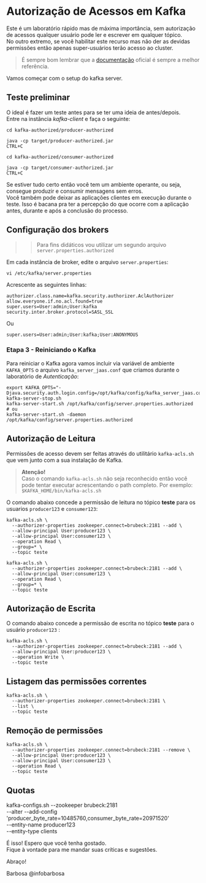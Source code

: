 # Autorização de Acessos em Kafka

Este é um laboratório rápido mas de máxima importância, sem autorização de acessos qualquer usuário pode ler e escrever em qualquer tópico.</br>
No outro extremo, se você habilitar este recurso mas não der as devidas permissões então apenas super-usuários terão acesso ao cluster.</br>

> É sempre bom lembrar que a [documentação](https://kafka.apache.org/documentation/#security_authz) oficial é sempre a melhor referência.

Vamos começar com o setup do kafka server.

## Teste preliminar

O ideal é fazer um teste antes para se ter uma ideia de antes/depois.</br>
Entre na instância _kafka-client_ e faça o seguinte:
```
cd kafka-authorized/producer-authorized

java -cp target/producer-authorized.jar
CTRL+C

cd kafka-authorized/consumer-authorized

java -cp target/consumer-authorized.jar
CTRL+C
```
Se estiver tudo certo então você tem um ambiente operante, ou seja, consegue produzir e consumir mensagens sem erros.</br>
Você também pode deixar as aplicações clientes em execução durante o teste. Isso é bacana pra ter a percepção do que ocorre com a aplicação antes, durante e após a conclusão do processo.

## Configuração dos brokers
>> Para fins didáticos vou utilizar um segundo arquivo `server.properties.authorized`

Em cada instância de broker, edite o arquivo `server.properties`:

```
vi /etc/kafka/server.properties
```

Acrescente as seguintes linhas:
```
authorizer.class.name=kafka.security.authorizer.AclAuthorizer
allow.everyone.if.no.acl.found=true
super.users=User:admin;User:kafka
security.inter.broker.protocol=SASL_SSL
```
Ou
```
super.users=User:admin;User:kafka;User:ANONYMOUS
```

### Etapa 3 - Reiniciando o Kafka
Para reiniciar o Kafka agora vamos incluir via variável de ambiente `KAFKA_OPTS` o arquivo `kafka_server_jaas.conf` que criamos durante o laboratório de *Autenticação*: 
```
export KAFKA_OPTS="-Djava.security.auth.login.config=/opt/kafka/config/kafka_server_jaas.conf"
kafka-server-stop.sh
kafka-server-start.sh /opt/kafka/config/server.properties.authorized
# ou
kafka-server-start.sh -daemon /opt/kafka/config/server.properties.authorized
```


## Autorização de Leitura

Permissões de acesso devem ser feitas através do utilitário `kafka-acls.sh` que vem junto com a sua instalação de Kafka.</br>
> **Atenção!**</br>
> Caso o comando `kafka-acls.sh` não seja reconhecido então você pode tentar executar acrescentando o path completo. Por exemplo: `$KAFKA_HOME/bin/kafka-acls.sh`

O comando abaixo concede a permissão de leitura no tópico **teste** para os usuarios `producer123` e `consumer123`:

```
kafka-acls.sh \
  --authorizer-properties zookeeper.connect=brubeck:2181 --add \
  --allow-principal User:producer123 \
  --allow-principal User:consumer123 \
  --operation Read \
  --group=* \
  --topic teste

kafka-acls.sh \
  --authorizer-properties zookeeper.connect=brubeck:2181 --add \
  --allow-principal User:consumer123 \
  --operation Read \
  --group=* \
  --topic teste 
```

## Autorização de Escrita
O comando abaixo concede a permissão de escrita no tópico **teste** para o usuário `producer123` :

```
kafka-acls.sh \
  --authorizer-properties zookeeper.connect=brubeck:2181 --add \
  --allow-principal User:producer123 \
  --operation Write \
  --topic teste
```

## Listagem das permissões correntes
```
kafka-acls.sh \
  --authorizer-properties zookeeper.connect=brubeck:2181 \
  --list \
  --topic teste
```

## Remoção de permissões
```
kafka-acls.sh \
  --authorizer-properties zookeeper.connect=brubeck:2181 --remove \
  --allow-principal User:producer123 \
  --allow-principal User:consumer123 \
  --operation Read \
  --topic teste
```

## Quotas
kafka-configs.sh  --zookeeper brubeck:2181 \
      --alter --add-config 'producer_byte_rate=10485760,consumer_byte_rate=20971520' \
      --entity-name producer123 \
      --entity-type clients

É isso! Espero que você tenha gostado. </br>
Fique à vontade para me mandar suas críticas e sugestões. 

Abraço!

Barbosa @infobarbosa

